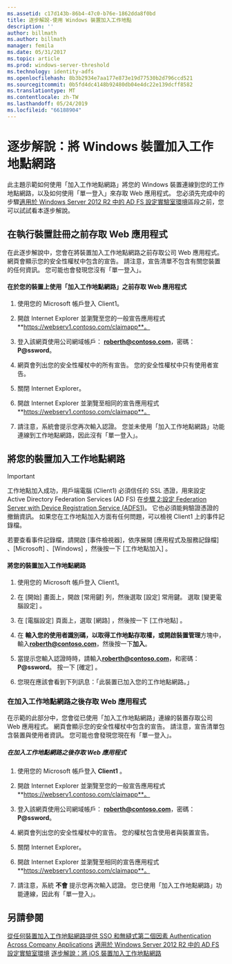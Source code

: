 ```yaml
---
ms.assetid: c17d143b-86b4-47c0-b76e-1862dda8f0bd
title: 逐步解說-使用 Windows 裝置加入工作地點
description: ''
author: billmath
ms.author: billmath
manager: femila
ms.date: 05/31/2017
ms.topic: article
ms.prod: windows-server-threshold
ms.technology: identity-adfs
ms.openlocfilehash: 8b3b2934e7aa177e873e19d77530b2d796ccd521
ms.sourcegitcommit: 0b5fd4dc4148b92480db04e4dc22e139dcff8582
ms.translationtype: MT
ms.contentlocale: zh-TW
ms.lasthandoff: 05/24/2019
ms.locfileid: "66188904"
---
```

# <a name="walkthrough-workplace-join-with-a-windows-device"></a>逐步解說：將 Windows 裝置加入工作地點網路

此主題示範如何使用「加入工作地點網路」將您的 Windows 裝置連線到您的工作地點網路，以及如何使用「單一登入」來存取 Web 應用程式。 您必須先完成中的步驟[適用於 Windows Server 2012 R2 中的 AD FS 設定實驗室環境](../deployment/Set-up-the-lab-environment-for-AD-FS-in-Windows-Server-2012-R2.md)區段之前，您可以試試看本逐步解說。

## <a name="access-the-web-application-before-device-registration"></a>在執行裝置註冊之前存取 Web 應用程式
在此逐步解說中，您會在將裝置加入工作地點網路之前存取公司 Web 應用程式。 網頁會顯示您的安全性權杖中包含的宣告。 請注意，宣告清單不包含有關您裝置的任何資訊。 您可能也會發現您沒有「單一登入」。

#### <a name="to-access-the-web-application-before-you-use-workplace-join-on-your-device"></a>在於您的裝置上使用「加入工作地點網路」之前存取 Web 應用程式

1.  使用您的 Microsoft 帳戶登入 Client1。

2.  開啟 Internet Explorer 並瀏覽至您的一般宣告應用程式**https://webserv1.contoso.com/claimapp**。

3.  登入該網頁使用公司網域帳戶： **roberth@contoso.com**，密碼： **P@ssword**。

4.  網頁會列出您的安全性權杖中的所有宣告。 您的安全性權杖中只有使用者宣告。

5.  關閉 Internet Explorer。

6.  開啟 Internet Explorer 並瀏覽至相同的宣告應用程式**https://webserv1.contoso.com/claimapp**。

7.  請注意，系統會提示您再次輸入認證。 您並未使用「加入工作地點網路」功能連線到工作地點網路，因此沒有「單一登入」。

## <a name="join-your-device-with-workplace-join"></a>將您的裝置加入工作地點網路

> [!IMPORTANT]
> 工作地點加入成功，用戶端電腦 (Client1) 必須信任的 SSL 憑證，用來設定 Active Directory Federation Services (AD FS) 在[步驟 2:設定 Federation Server with Device Registration Service (ADFS1)](../deployment/Set-up-the-lab-environment-for-AD-FS-in-Windows-Server-2012-R2.md#BKMK_4)。 它也必須能夠驗證憑證的撤銷資訊。 如果您在工作地點加入方面有任何問題，可以檢視 Client1 上的事件記錄檔。
> 
> 若要查看事件記錄檔，請開啟 [事件檢視器]，依序展開 [應用程式及服務記錄檔]  、[Microsoft]  、[Windows]  ，然後按一下 [工作地點加入]  。

#### <a name="to-join-your-device-with-workplace-join"></a>將您的裝置加入工作地點網路

1.  使用您的 Microsoft 帳戶登入 Client1。

2.  在 [開始]  畫面上，開啟 [常用鍵]  列，然後選取 [設定]  常用鍵。 選取 [變更電腦設定]  。

3.  在 [電腦設定]  頁面上，選取 [網路]  ，然後按一下 [工作地點]  。

4.  在 **輸入您的使用者識別碼，以取得工作地點存取權，或開啟裝置管理**方塊中，輸入**roberth@contoso.com**，然後按一下**加入**。

5.  當提示您輸入認證時時，請輸入**roberth@contoso.com**，和密碼： **P@ssword**。 按一下 [確定]  。

6.  您現在應該會看到下列訊息：「此裝置已加入您的工作地點網路。」

### <a name="access-the-web-application-after-joining-the-workplace"></a>在加入工作地點網路之後存取 Web 應用程式
在示範的此部分中，您會從已使用「加入工作地點網路」連線的裝置存取公司 Web 應用程式。 網頁會顯示您的安全性權杖中包含的宣告。 請注意，宣告清單包含裝置與使用者資訊。 您可能也會發現您現在有「單一登入」。

##### <a name="to-access-the-web-application-after-joining-the-workplace"></a>在加入工作地點網路之後存取 Web 應用程式

1.  使用您的 Microsoft 帳戶登入 **Client1** 。

2.  開啟 Internet Explorer 並瀏覽至您的一般宣告應用程式**https://webserv1.contoso.com/claimapp**。

3.  登入該網頁使用公司網域帳戶： **roberth@contoso.com**，密碼： **P@ssword**。

4.  網頁會列出您的安全性權杖中的宣告。 您的權杖包含使用者與裝置宣告。

5.  關閉 Internet Explorer。

6.  開啟 Internet Explorer 並瀏覽至相同的宣告應用程式**https://webserv1.contoso.com/claimapp**。

7.  請注意，系統 **不會** 提示您再次輸入認證。 您已使用「加入工作地點網路」功能連線，因此有「單一登入」。

## <a name="see-also"></a>另請參閱
[從任何裝置加入工作地點網路提供 SSO 和無縫式第二個因素 Authentication Across Company Applications](Join-to-Workplace-from-Any-Device-for-SSO-and-Seamless-Second-Factor-Authentication-Across-Company-Applications.md)
[適用於 Windows Server 2012 R2 中的 AD FS 設定實驗室環境](../deployment/Set-up-the-lab-environment-for-AD-FS-in-Windows-Server-2012-R2.md)
 [逐步解說：將 iOS 裝置加入工作地點網路](Walkthrough--Workplace-Join-with-an-iOS-Device.md)



